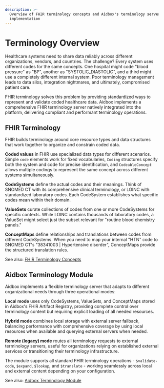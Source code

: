 ```yaml
---
description: >-
  Overview of FHIR terminology concepts and Aidbox's terminology server
  implementation
---
```


# Terminology Overview

Healthcare systems need to share data reliably across different organizations, vendors, and countries. The challenge? Every system uses different codes for the same concepts. One hospital might code "blood pressure" as "BP", another as "SYSTOLIC\_DIASTOLIC", and a third might use a completely different internal system. Poor terminology management leads to data silos, integration nightmares, and ultimately, compromised patient care.

FHIR terminology solves this problem by providing standardized ways to represent and validate coded healthcare data. Aidbox implements a comprehensive FHIR terminology server natively integrated into the platform, delivering compliant and performant terminology operations.

## FHIR Terminology

FHIR builds terminology around core resource types and data structures that work together to organize and constrain coded data.

**Coded values** in FHIR use specialized data types for different scenarios. Simple `code` elements work for fixed vocabularies, `Coding` structures specify both the system and code for precise identification, and `CodeableConcept` allows multiple codings to represent the same concept across different systems simultaneously.

**CodeSystems** define the actual codes and their meanings. Think of SNOMED CT with its comprehensive clinical terminology, or LOINC with standardized laboratory codes. Each CodeSystem establishes what specific codes mean within their domain.

**ValueSets** curate collections of codes from one or more CodeSystems for specific contexts. While LOINC contains thousands of laboratory codes, a ValueSet might select just the subset relevant for "routine blood chemistry panels."

**ConceptMaps** define relationships and translations between codes from different CodeSystems. When you need to map your internal "HTN" code to SNOMED CT's "38341003 | Hypertensive disorder", ConceptMaps provide the structured translation rules.

See also: [FHIR Terminology Concepts](../terminology-module/fhir-terminology/)

## Aidbox Terminology Module

Aidbox implements a flexible terminology server that adapts to different organizational needs through three operational modes:

**Local mode** uses only CodeSystems, ValueSets, and ConceptMaps stored in Aidbox's FHIR Artifact Registry, providing complete control over terminology content but requiring explicit loading of all needed resources.

**Hybrid mode** combines local storage with external server fallback, balancing performance with comprehensive coverage by using local resources when available and querying external servers when needed.

**Remote (legacy) mode** routes all terminology requests to external terminology servers, useful for organizations relying on established external services or transitioning their terminology infrastructure.

The module supports all standard FHIR terminology operations - `$validate-code`, `$expand`, `$lookup`, and `$translate` - working seamlessly across local and external content depending on your configuration.

See also: [Aidbox Terminology Module](../terminology-module/aidbox-terminology-module/)
